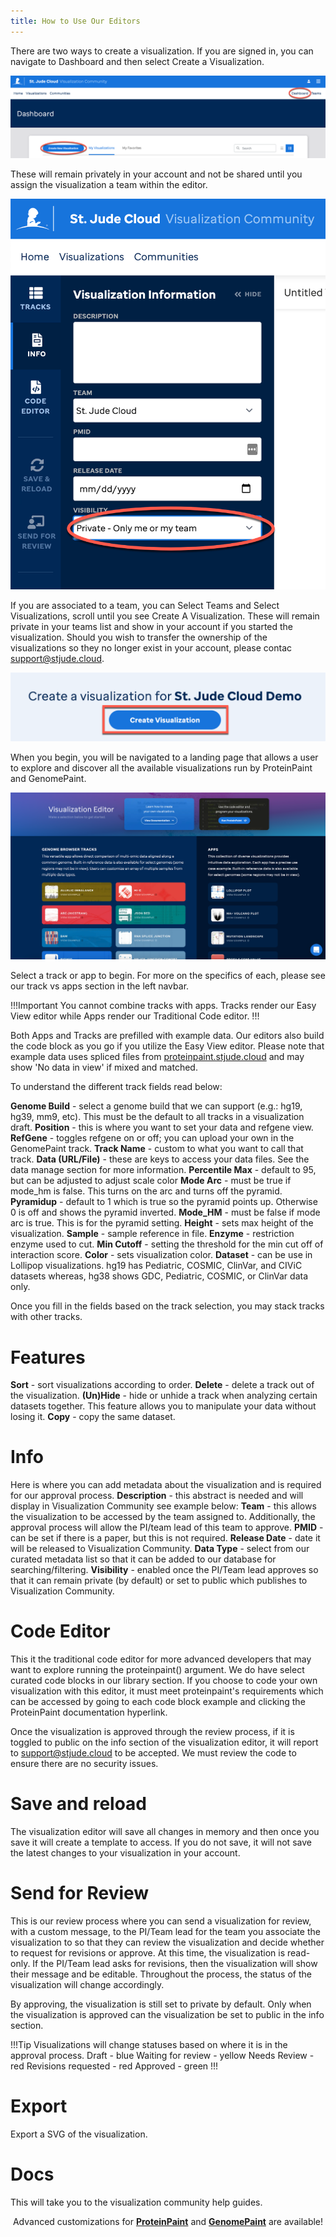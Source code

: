 ```yaml
---
title: How to Use Our Editors 
---
```


There are two ways to create a visualization. If you are signed in, you can navigate to Dashboard and then select Create a Visualization.

![](./create.png) 

These will remain privately in your account and not be shared until you assign the visualization a team within the editor.

![](./private.png)

If you are associated to a team, you can Select Teams and Select Visualizations, scroll until you see Create A Visualization. These will remain private in your teams list and show in your account if you started the visualization. Should you wish to transfer the ownership of the visualizations so they no longer exist in your account, please contac [support@stjude.cloud](support@stjude.cloud). 

![](./create_button.png)

When you begin, you will be navigated to a landing page that allows a user to explore and discover all the available visualizations run by ProteinPaint and GenomePaint.

![](./LandingPage.png)

Select a track or app to begin. For more on the specifics of each, please see our track vs apps section in the left navbar. 

!!!Important
You cannot combine tracks with apps.
Tracks render our Easy View editor while Apps render our Traditional Code editor.
!!!

Both Apps and Tracks are prefilled with example data. Our editors also build the code block as you go if you utilize the Easy View editor. Please note that example data uses spliced files from [proteinpaint.stjude.cloud](proteinpaint.stjude.cloud) and may show 'No data in view' if mixed and matched.

To understand the different track fields read below:

**Genome Build** - select a genome build that we can support (e.g.: hg19, hg39, mm9, etc). This must be the default to all tracks in a visualization draft. 
**Position** - this is where you want to set your data and refgene view.
**RefGene** - toggles refgene on or off; you can upload your own in the GenomePaint track.
**Track Name** - custom to what you want to call that track.
**Data (URL/File)** - these are keys to access your data files. See the data manage section for more information.
**Percentile Max** - default to 95, but can be adjusted to adjust scale color 
**Mode Arc** - must be true if mode_hm is false. This turns on the arc and turns off the pyramid. 
**Pyramidup** - default to 1 which is true so the pyramid points up. Otherwise 0 is off and shows the pyramid inverted.
**Mode_HM** - must be false if mode arc is true. This is for the pyramid setting. 
**Height** - sets max height of the visualization.
**Sample** - sample reference in file. 
**Enzyme** - restriction enzyme used to cut. 
**Min Cutoff** - setting the threshold for the min cut off of interaction score.
**Color** - sets visualization color. 
**Dataset** - can be use in Lollipop visualizations. hg19 has Pediatric, COSMIC, ClinVar, and CIViC datasets whereas, hg38 shows GDC, Pediatric, COSMIC, or ClinVar data only. 

Once you fill in the fields based on the track selection, you may stack tracks with other tracks. 

# Features 
**Sort** - sort visualizations according to order. 
**Delete** - delete a track out of the visualization. 
**(Un)Hide** - hide or unhide a track when analyzing certain datasets together. This feature allows you to manipulate your data without losing it.
**Copy** - copy the same dataset. 

# Info 
Here is where you can add metadata about the visualization and is required for our approval process.
**Description** - this abstract is needed and will display in Visualization Community see example below:
**Team** - this allows the visualization to be accessed by the team assigned to. Additionally, the approval process will allow the PI/team lead of this team to approve.
**PMID** - can be set if there is a paper, but this is not required.
**Release Date** - date it will be released to Visualization Community.
**Data Type** - select from our curated metadata list so that it can be added to our database for searching/filtering.
**Visibility** - enabled once the PI/Team lead approves so that it can remain private (by default) or set to public which publishes to Visualization Community.

# Code Editor
This it the traditional code editor for more advanced developers that may want to explore running the proteinpaint() argument. We do have select curated code blocks in our library section. If you choose to code your own visualization with this editor, it must meet proteinpaint's requirements which can be accessed by going to each code block example and clicking the ProteinPaint documentation hyperlink.

Once the visualization is approved through the review process, if it is toggled to public on the info section of the visualization editor, it will report to support@stjude.cloud to be accepted. We must review the code to ensure there are no security issues.

# Save and reload
The visualization editor will save all changes in memory and then once you save it will create a template to access. If you do not save, it will not save the latest changes to your visualization in your account. 

# Send for Review
This is our review process where you can send a visualization for review, with a custom message, to the PI/Team lead for the team you associate the visualization to so that they can review the visualization and decide whether to request for revisions or approve. At this time, the visualization is read-only. If the PI/Team lead asks for revisions, then the visualization will show their message and be editable. Throughout the process, the status of the visualization will change accordingly.

By approving, the visualization is still set to private by default. Only when the visualization is approved can the visualization be set to public in the info section. 

!!!Tip
Visualizations will change statuses based on where it is in the approval process.
Draft - blue
Waiting for review - yellow
Needs Review - red
Revisions requested - red
Approved - green
!!!

# Export
Export a SVG of the visualization.

# Docs
This will take you to the visualization community help guides. 

<p align="center">
    </a>Advanced customizations for</a> 
<a style="font-weight: bold"
href="https://docs.google.com/document/d/1JWKq3ScW62GISFGuJvAajXchcRenZ3HAvpaxILeGaw0/edit">ProteinPaint</a>
</a>and</a> 
<a style="font-weight: bold"  
href="https://docs.google.com/document/d/1owXUQuqw5hBHFERm0Ria7anKtpyoPBaZY_MCiXXf5wE/edit">GenomePaint</a>
 are available! </a></p>